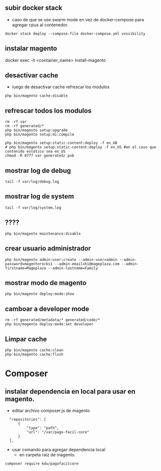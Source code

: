 
## subir docker stack

* caso de que se use swarm mode en vez de docker-compose para agregar cpus al contenedor.

```
docker stack deploy --compose-file docker-compose.yml vossibility
```

## instalar magento

docker exec -it <container_name> install-magento


## desactivar cache

* luego de desactivar cache refrescar los modulos

```
php bin/magento cache:disable
```

## refrescar todos los modulos

```
rm -rf var
rm -rf generated/*
php bin/magento setup:upgrade
php bin/magento setup:di:compile

php bin/magento setup:static-content:deploy -f en_GB
# php bin/magento setup:static-content:deploy -f en_US #en el caso que contenido estatico sea en_US
chmod -R 0777 var generated/ pub
```

## mostrar log de debug

```
tail -f var/log/debug.log
```

## mostrar log de system

```
tail -f var/log/system.log
```


## ????

```
php bin/magento maintenance:disable 
```


## crear usuario administrador

```
php bin/magento admin:user:create --admin-user=admin --admin-password=magentorocks1 --admin-email=hi@mageplaza.com --admin-firstname=Mageplaza --admin-lastname=Family
```


## mostrar modo de magento

```
php bin/magento deploy:mode:show
```


## camboar a developer mode

```
rm -rf generated/metadata/* generated/code/*
php bin/magento deploy:mode:set developer
```

## Limpar cache

```
php bin/magento cache:clean
php bin/magento cache:flush
```


Composer
==========


## instalar dependencia en local para usar en magento.

* editar archivo composer.js de magento

```
  "repositories": [
      {
          "type": "path",
          "url": "/var/pago-facil-core"
      }
  ],
```

* usar comando para agregar dependencia local
    * en carpeta raiz de magento.

```
composer require kdu/pagofacilcore
```